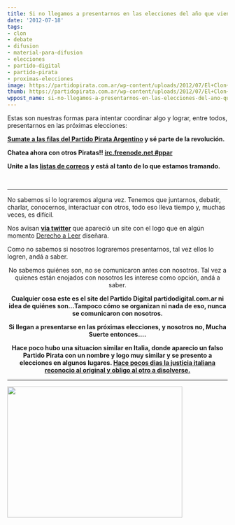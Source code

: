 ```yaml
---
title: Si no llegamos a presentarnos en las elecciones del año que viene....
date: '2012-07-18'
tags:
- clon
- debate
- difusion
- material-para-difusion
- elecciones
- partido-digital
- partido-pirata
- proximas-elecciones
image: https://partidopirata.com.ar/wp-content/uploads/2012/07/El+Clon+677387elclon.jpg
thumb: https://partidopirata.com.ar/wp-content/uploads/2012/07/El+Clon+677387elclon-150x150.jpg
wppost_name: si-no-llegamos-a-presentarnos-en-las-elecciones-del-ano-que-viene
---
```


<div>

Estas son nuestras formas para intentar coordinar algo y lograr, entre todos, presentarnos en las próximas elecciones:

<strong><a href="https://partidopirata.com.ar/wiki/index.php?title=Como_Participar">Sumate a las filas del Partido Pirata Argentino</a> y sé parte de la revolución.</strong>

<strong>Chatea ahora con otros Piratas!! <a href="http://webchat.freenode.net/?channels=#ppar" target="_blank">irc.freenode.net #ppar</a></strong>

<strong>Unite a las <a href="http://lists.partidopirata.com.ar/" target="_blank">listas de correos</a> y está al tanto de lo que estamos tramando.</strong>

&nbsp;

</div>

<hr />

No sabemos si lo lograremos alguna vez. Tenemos que juntarnos, debatir, charlar, conocernos, interactuar con otros, todo eso lleva tiempo y, muchas veces, es difícil.

Nos avisan <strong><a href="https://twitter.com/Digital_CHE" target="_blank">vía twitter</a></strong> que apareció un site con el logo que en algún momento <a href="http://www.derechoaleer.org/" target="_blank">Derecho a Leer</a> diseñara.

Como no sabemos si nosotros lograremos presentarnos, tal vez ellos lo logren, andá a saber.
<p style="text-align: center;">No sabemos quiénes son, no se comunicaron antes con nosotros. Tal vez a quienes están enojados con nosotros les interese como opción, andá a saber.</p>
<p style="text-align: center;"><strong>Cualquier cosa este es el site del Partido Digital partidodigital.com.ar ni idea de quiénes son...Tampoco cómo se organizan ni nada de eso, nunca se comunicaron con nosotros.</strong></p>
<p style="text-align: center;"><strong>Si llegan a presentarse en las próximas elecciones, y nosotros no, Mucha Suerte entonces....</strong></p>
<p style="text-align: center;"><strong>Hace poco hubo una situacion similar en Italia, donde aparecio un falso Partido Pirata con un nombre y logo muy similar y se presento a elecciones en algunos lugares. <a href="https://partidopirata.com.ar/3858/italia-ordena-el-tribunal-al-lobby-del-copyright-dejar-de-piratear-al-partido-pirata" target="_blank">Hace pocos dias la justicia italiana reconocio al original y obligo al otro a disolverse.</a></strong></p>


<hr />

<a href="https://partidopirata.com.ar/wp-content/uploads/2012/07/El+Clon+677387elclon.jpg"><img class="aligncenter size-full wp-image-5365" title="El+Clon+677387elclon" src="https://partidopirata.com.ar/wp-content/uploads/2012/07/El+Clon+677387elclon.jpg" alt="" width="400" height="300" /></a>
